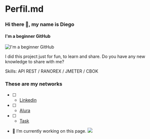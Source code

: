 # Perfil.md


### Hi there 👋, my name is Diego
#### I'm a beginner GitHub
![I'm a beginner GitHub](https://github.com/saadeghi/saadeghi/blob/master/dino.gif)

I did this project just for fun, to learn and share.
Do you have any new knowledge to share with me?

Skills: API REST / RANOREX / JMETER / CBOK
### These are my networks
- [ ] - [Linkedin](https://www.linkedin.com/in/diego-umbelino97494643/)
- [ ] - [Alura](https://cursos.alura.com.br/user/diego9us)
- [ ] - [Task]()
- 🔭 I’m currently working on this page. 
![](https://github.githubassets.com/images/mona-loading-default.gif)




